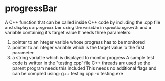 # progressBar
A C++ function that can be called inside C++ code by including the .cpp file and displays a progress bar using the variable in question/growth and a variable containing it's target value
It needs three parameters:
1) pointer to an integer varible whose progress has to be monitored
2) pointer to an integer variable which is the target value to the first parameter
3) a string variable which is displayed to monitor progress
A sample test code is written in the "testing.cpp" file
C++ threads are used so the parent program needs this included
This needs no additional flags and can be compiled using:
g++ testing.cpp -o testing.exe